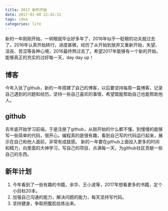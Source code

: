 ```yaml
---
title: 2017 新的开始
date: 2017-01-08 22:41:11
tags: idea
categories: life
---
```

新的一年刚刚开始，一转眼就毕业好多年了，2016年似乎一眨眼的功夫就过去了。2016年认真开始转行，进度甚微，经历了从开始到放弃又重新开始，失望、沮丧、苦涩等各种心境，2016最终熬过去了。希望2017年能够有一个新的开始，能够真正的充实的过好每一天，day day up！

## 博客

今年入驻了github，新的一年搭建了自己的博客，以后要坚持每周一篇博客，记录自己遇到的问题和经历。坚持一些自己喜欢的事情，希望既能帮助自己也能帮助他人。
<!-- more -->
## github

去年底开始学习前端，于是注册了github，从刚开始的什么都不懂，到慢慢的能够写一些简单的代码，很开心。编程真的是很有趣，看到自己写的代码运行起来，展示在自己和他人面前，非常有成就感。
新的一年要在github上面投入更多的时间和精力，向里面的大神学习，写自己的项目，点满每一天，为github社区贡献一些自己的东西。

## 新年计划

1. 今年看到了一些有趣的书籍，余华、王小波等，2017年想看更多的书籍，定个小目标20本。
2. 加强自己沟通的能力，解决问题的能力，每天坚持写代码。
3. 坚持健身，争取把腹肌给练出来。